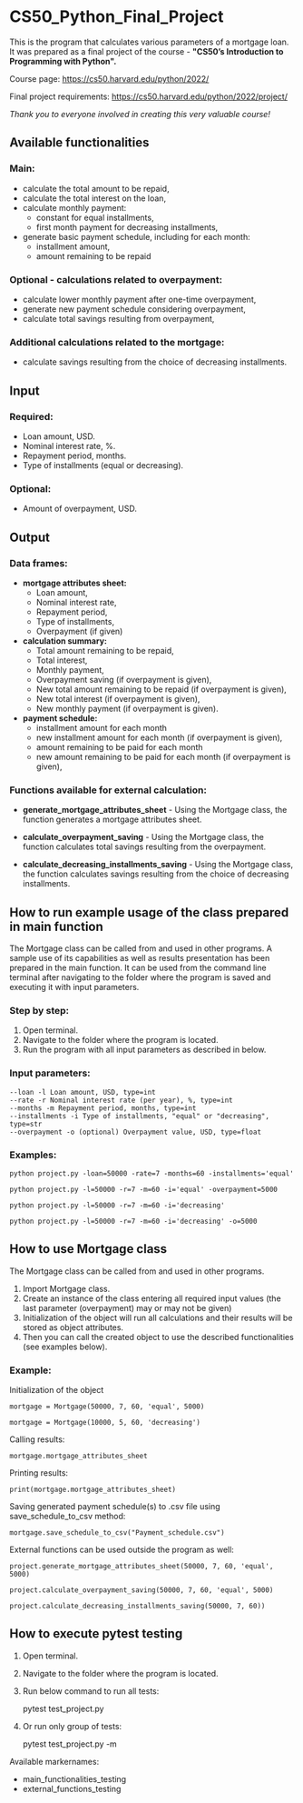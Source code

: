 # CS50_Python_Final_Project

This is the program that calculates various parameters of a mortgage loan. 
It was prepared as a final project of the course - **"CS50’s Introduction to Programming with Python".**  

Course page: 
https://cs50.harvard.edu/python/2022/

Final project requirements:
https://cs50.harvard.edu/python/2022/project/

_Thank you to everyone involved in creating this very valuable course!_ 

## Available functionalities
### Main:
- calculate the total amount to be repaid,
- calculate the total interest on the loan,
- calculate monthly payment:
  - constant for equal installments,
  - first month payment for decreasing installments,
- generate basic payment schedule, including for each month:
  - installment amount,
  - amount remaining to be repaid
### Optional - calculations related to overpayment:
- calculate lower monthly payment after one-time overpayment,
- generate new payment schedule considering overpayment,
- calculate total savings resulting from overpayment,

### Additional calculations related to the mortgage:
- calculate savings resulting from the choice of decreasing installments.

## Input
### Required:
- Loan amount, USD.
- Nominal interest rate, %.
- Repayment period, months.
- Type of installments (equal or decreasing).

### Optional:
- Amount of overpayment, USD.

## Output
### Data frames:
- **mortgage attributes sheet:**
  - Loan amount,
  - Nominal interest rate,
  - Repayment period,
  - Type of installments,
  - Overpayment (if given)
- **calculation summary:**
  - Total amount remaining to be repaid,
  - Total interest,
  - Monthly payment,
  - Overpayment saving (if overpayment is given),
  - New total amount remaining to be repaid (if overpayment is given),
  - New total interest (if overpayment is given),
  - New monthly payment (if overpayment is given).
- **payment schedule:**
  - installment amount for each month
  - new installment amount for each month (if overpayment is given),
  - amount remaining to be paid for each month
  - new amount remaining to be paid for each month (if overpayment is given),

### Functions available for external calculation:

- **generate_mortgage_attributes_sheet** - Using the Mortgage class, the function generates a mortgage attributes sheet.

- **calculate_overpayment_saving** - Using the Mortgage class, the function calculates total savings resulting from the overpayment.

- **calculate_decreasing_installments_saving** - Using the Mortgage class, the function calculates savings resulting from the choice of decreasing installments.

## How to run example usage of the class prepared in main function
The Mortgage class can be called from and used in other programs. 
A sample use of its capabilities as well as results presentation has been prepared 
in the main function. It can be used from the command line terminal after navigating 
to the folder where the program is saved and executing it with input parameters.

### Step by step:

1. Open terminal.
2. Navigate to the folder where the program is located.
3. Run the program with all input parameters as described in below.

### Input parameters:


    --loan -l Loan amount, USD, type=int
    --rate -r Nominal interest rate (per year), %, type=int
    --months -m Repayment period, months, type=int
    --installments -i Type of installments, "equal" or "decreasing", type=str
    --overpayment -o (optional) Overpayment value, USD, type=float


### Examples:

    python project.py -loan=50000 -rate=7 -months=60 -installments='equal'
    
    python project.py -l=50000 -r=7 -m=60 -i='equal' -overpayment=5000 
    
    python project.py -l=50000 -r=7 -m=60 -i='decreasing'
    
    python project.py -l=50000 -r=7 -m=60 -i='decreasing' -o=5000



## How to use Mortgage class
The Mortgage class can be called from and used in other programs. 

1. Import Mortgage class.
2. Create an instance of the class entering all required input values (the last parameter (overpayment) may or may not be given)
3. Initialization of the object will run all calculations and their results will be stored as object attributes.
4. Then you can call the created object to use the described functionalities (see examples below).

### Example:

Initialization of the object

    mortgage = Mortgage(50000, 7, 60, 'equal', 5000)

    mortgage = Mortgage(10000, 5, 60, 'decreasing')

Calling results:

    mortgage.mortgage_attributes_sheet

Printing results:

    print(mortgage.mortgage_attributes_sheet)

Saving generated payment schedule(s) to .csv file using save_schedule_to_csv method:

    mortgage.save_schedule_to_csv("Payment_schedule.csv")

External functions can be used outside the program as well:

    project.generate_mortgage_attributes_sheet(50000, 7, 60, 'equal', 5000)

    project.calculate_overpayment_saving(50000, 7, 60, 'equal', 5000)

    project.calculate_decreasing_installments_saving(50000, 7, 60))

## How to execute pytest testing

1. Open terminal.
2. Navigate to the folder where the program is located.
3. Run below command to run all tests:


    pytest test_project.py

4. Or run only group of tests:
 

    pytest test_project.py -m <markername>

Available markernames:

- main_functionalities_testing
- external_functions_testing